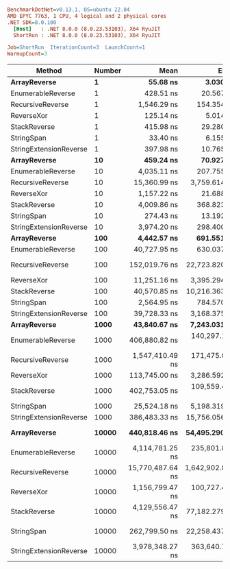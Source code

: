 ``` ini

BenchmarkDotNet=v0.13.1, OS=ubuntu 22.04
AMD EPYC 7763, 1 CPU, 4 logical and 2 physical cores
.NET SDK=8.0.100
  [Host]   : .NET 8.0.0 (8.0.23.53103), X64 RyuJIT
  ShortRun : .NET 8.0.0 (8.0.23.53103), X64 RyuJIT

Job=ShortRun  IterationCount=3  LaunchCount=1  
WarmupCount=3  

```
|                 Method | Number |             Mean |            Error |        StdDev |              Min |              Max |    Gen 0 |    Allocated |
|----------------------- |------- |-----------------:|-----------------:|--------------:|-----------------:|-----------------:|---------:|-------------:|
|           **ArrayReverse** |      **1** |         **55.68 ns** |         **3.030 ns** |      **0.166 ns** |         **55.49 ns** |         **55.80 ns** |   **0.0036** |        **304 B** |
|      EnumerableReverse |      1 |        428.51 ns |        20.567 ns |      1.127 ns |        427.22 ns |        429.32 ns |   0.0072 |        600 B |
|       RecursiveReverse |      1 |      1,546.29 ns |       154.354 ns |      8.461 ns |      1,536.64 ns |      1,552.46 ns |   0.0858 |      7,272 B |
|             ReverseXor |      1 |        125.14 ns |         5.014 ns |      0.275 ns |        124.82 ns |        125.32 ns |   0.0036 |        304 B |
|           StackReverse |      1 |        415.98 ns |        29.280 ns |      1.605 ns |        414.50 ns |        417.68 ns |   0.0105 |        896 B |
|             StringSpan |      1 |         33.40 ns |         6.155 ns |      0.337 ns |         33.15 ns |         33.78 ns |   0.0018 |        152 B |
| StringExtensionReverse |      1 |        397.98 ns |        10.765 ns |      0.590 ns |        397.60 ns |        398.66 ns |   0.0081 |        696 B |
|           **ArrayReverse** |     **10** |        **459.24 ns** |        **70.927 ns** |      **3.888 ns** |        **456.54 ns** |        **463.70 ns** |   **0.0362** |      **3,040 B** |
|      EnumerableReverse |     10 |      4,035.11 ns |       207.755 ns |     11.388 ns |      4,022.38 ns |      4,044.35 ns |   0.0687 |      6,000 B |
|       RecursiveReverse |     10 |     15,360.99 ns |     3,759.614 ns |    206.077 ns |     15,209.89 ns |     15,595.74 ns |   0.8545 |     72,720 B |
|             ReverseXor |     10 |      1,157.22 ns |        21.688 ns |      1.189 ns |      1,156.41 ns |      1,158.59 ns |   0.0362 |      3,040 B |
|           StackReverse |     10 |      4,009.86 ns |       368.823 ns |     20.216 ns |      3,994.89 ns |      4,032.86 ns |   0.1068 |      8,960 B |
|             StringSpan |     10 |        274.43 ns |        13.192 ns |      0.723 ns |        273.65 ns |        275.08 ns |   0.0181 |      1,520 B |
| StringExtensionReverse |     10 |      3,974.20 ns |       298.400 ns |     16.356 ns |      3,955.89 ns |      3,987.39 ns |   0.0763 |      6,960 B |
|           **ArrayReverse** |    **100** |      **4,442.57 ns** |       **691.551 ns** |     **37.906 ns** |      **4,410.48 ns** |      **4,484.40 ns** |   **0.3586** |     **30,400 B** |
|      EnumerableReverse |    100 |     40,727.95 ns |       630.037 ns |     34.534 ns |     40,694.90 ns |     40,763.80 ns |   0.6714 |     60,000 B |
|       RecursiveReverse |    100 |    152,019.76 ns |    22,723.820 ns |  1,245.569 ns |    150,694.92 ns |    153,166.98 ns |   8.5449 |    727,200 B |
|             ReverseXor |    100 |     11,251.16 ns |     3,395.294 ns |    186.108 ns |     11,133.17 ns |     11,465.71 ns |   0.3510 |     30,400 B |
|           StackReverse |    100 |     40,570.85 ns |    10,216.363 ns |    559.993 ns |     40,213.96 ns |     41,216.27 ns |   1.0376 |     89,600 B |
|             StringSpan |    100 |      2,564.95 ns |       784.570 ns |     43.005 ns |      2,534.68 ns |      2,614.17 ns |   0.1793 |     15,200 B |
| StringExtensionReverse |    100 |     39,728.33 ns |     3,168.375 ns |    173.669 ns |     39,555.08 ns |     39,902.42 ns |   0.7935 |     69,600 B |
|           **ArrayReverse** |   **1000** |     **43,840.67 ns** |     **7,243.031 ns** |    **397.015 ns** |     **43,575.75 ns** |     **44,297.14 ns** |   **3.6011** |    **304,000 B** |
|      EnumerableReverse |   1000 |    406,880.82 ns |   140,297.109 ns |  7,690.158 ns |    401,693.18 ns |    415,716.02 ns |   6.8359 |    600,000 B |
|       RecursiveReverse |   1000 |  1,547,410.49 ns |   171,475.076 ns |  9,399.128 ns |  1,540,322.65 ns |  1,558,072.38 ns |  85.9375 |  7,272,001 B |
|             ReverseXor |   1000 |    113,745.00 ns |     3,286.592 ns |    180.149 ns |    113,566.27 ns |    113,926.54 ns |   3.5400 |    304,000 B |
|           StackReverse |   1000 |    402,753.05 ns |   109,559.438 ns |  6,005.323 ns |    399,061.38 ns |    409,682.45 ns |  10.2539 |    896,000 B |
|             StringSpan |   1000 |     25,524.18 ns |     5,198.319 ns |    284.937 ns |     25,314.65 ns |     25,848.64 ns |   1.8005 |    152,000 B |
| StringExtensionReverse |   1000 |    386,483.33 ns |    15,756.056 ns |    863.643 ns |    385,963.11 ns |    387,480.26 ns |   8.3008 |    696,000 B |
|           **ArrayReverse** |  **10000** |    **440,818.46 ns** |    **54,495.290 ns** |  **2,987.071 ns** |    **437,462.39 ns** |    **443,185.84 ns** |  **36.1328** |  **3,040,000 B** |
|      EnumerableReverse |  10000 |  4,114,781.25 ns |   235,801.873 ns | 12,925.096 ns |  4,101,661.44 ns |  4,127,502.41 ns |  70.3125 |  6,000,005 B |
|       RecursiveReverse |  10000 | 15,770,487.64 ns | 1,642,902.887 ns | 90,053.051 ns | 15,683,851.94 ns | 15,863,607.53 ns | 843.7500 | 72,720,021 B |
|             ReverseXor |  10000 |  1,156,799.47 ns |   100,727.424 ns |  5,521.210 ns |  1,150,634.49 ns |  1,161,288.57 ns |  35.1563 |  3,040,001 B |
|           StackReverse |  10000 |  4,129,556.47 ns |    77,182.279 ns |  4,230.621 ns |  4,126,788.98 ns |  4,134,426.46 ns | 101.5625 |  8,960,005 B |
|             StringSpan |  10000 |    262,799.50 ns |    22,258.437 ns |  1,220.060 ns |    261,882.38 ns |    264,184.19 ns |  18.0664 |  1,520,000 B |
| StringExtensionReverse |  10000 |  3,978,348.27 ns |   363,640.703 ns | 19,932.374 ns |  3,964,854.41 ns |  4,001,242.53 ns |  78.1250 |  6,960,005 B |
